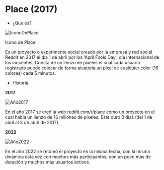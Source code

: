 # Place (2017)

+ ¿Que es?

![IconoDePlace](https://github.com/JuanCarlosIzquierdo/SMX2-M8UF1A1-HistoriaWeb-2017-Place-JuanCarlos/blob/main/Place.png)

Icono de Place

Es un proyecto o experimento social creado por la empresa y red social Reddit en 2017 el día 1 de abril por los 'April Fools Day', día internacional de los inocentes. Consta de un lienzo de píxeles el cual cada usuario registrado puede colocar de forma aleatoria un píxel de cualquier color (16 colores) cada 5 minutos. 

+ Historia

**2017**

![Año2017](https://github.com/JuanCarlosIzquierdo/SMX2-M8UF1A1-HistoriaWeb-2017-Place-JuanCarlos/blob/main/Place2017.png)

En el año 2017 se creó la web reddit.com/r/place como un proyecto en el cual había un lienzo de 16 millones de píxeles. Este duró 3 días (del 1 de abril al 3 de abril de 2017).

**2022**

![Año2022](https://github.com/JuanCarlosIzquierdo/SMX2-M8UF1A1-HistoriaWeb-2017-Place-JuanCarlos/blob/main/Place2022.png)

En el año 2022 se retomó el proyecto en la misma fecha, con la misma dinámica esta vez con muchos más participantes, con un poco más de duración y muchos más usuarios activos.
